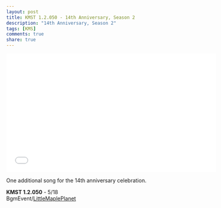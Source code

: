 ```yaml
---
layout: post
title: KMST 1.2.050 - 14th Anniversary, Season 2
description: "14th Anniversary, Season 2"
tags: [KMS]
comments: true
share: true
---
```


<iframe width="560" height="315" src="//www.youtube.com/embed/mc9qDVpsybE" frameborder="0" allowfullscreen></iframe>

One additional song for the 14th anniversary celebration.

<b>KMST 1.2.050</b> - 5/18  
BgmEvent/<a href="https://youtu.be/mc9qDVpsybE">LittleMaplePlanet</a>
